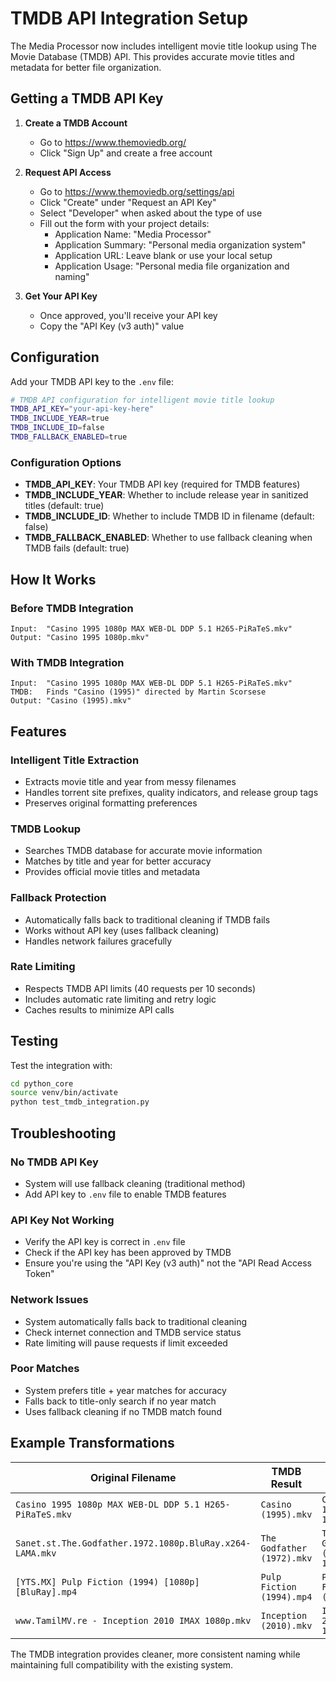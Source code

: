 # TMDB API Integration Setup

The Media Processor now includes intelligent movie title lookup using The Movie Database (TMDB) API. This provides accurate movie titles and metadata for better file organization.

## Getting a TMDB API Key

1. **Create a TMDB Account**
   - Go to https://www.themoviedb.org/
   - Click "Sign Up" and create a free account

2. **Request API Access**
   - Go to https://www.themoviedb.org/settings/api
   - Click "Create" under "Request an API Key"
   - Select "Developer" when asked about the type of use
   - Fill out the form with your project details:
     - Application Name: "Media Processor"
     - Application Summary: "Personal media organization system"
     - Application URL: Leave blank or use your local setup
     - Application Usage: "Personal media file organization and naming"

3. **Get Your API Key**
   - Once approved, you'll receive your API key
   - Copy the "API Key (v3 auth)" value

## Configuration

Add your TMDB API key to the `.env` file:

```bash
# TMDB API configuration for intelligent movie title lookup
TMDB_API_KEY="your-api-key-here"
TMDB_INCLUDE_YEAR=true
TMDB_INCLUDE_ID=false
TMDB_FALLBACK_ENABLED=true
```

### Configuration Options

- **TMDB_API_KEY**: Your TMDB API key (required for TMDB features)
- **TMDB_INCLUDE_YEAR**: Whether to include release year in sanitized titles (default: true)
- **TMDB_INCLUDE_ID**: Whether to include TMDB ID in filename (default: false)
- **TMDB_FALLBACK_ENABLED**: Whether to use fallback cleaning when TMDB fails (default: true)

## How It Works

### Before TMDB Integration
```
Input:  "Casino 1995 1080p MAX WEB-DL DDP 5.1 H265-PiRaTeS.mkv"
Output: "Casino 1995 1080p.mkv"
```

### With TMDB Integration
```
Input:  "Casino 1995 1080p MAX WEB-DL DDP 5.1 H265-PiRaTeS.mkv"
TMDB:   Finds "Casino (1995)" directed by Martin Scorsese
Output: "Casino (1995).mkv"
```

## Features

### Intelligent Title Extraction
- Extracts movie title and year from messy filenames
- Handles torrent site prefixes, quality indicators, and release group tags
- Preserves original formatting preferences

### TMDB Lookup
- Searches TMDB database for accurate movie information
- Matches by title and year for better accuracy
- Provides official movie titles and metadata

### Fallback Protection
- Automatically falls back to traditional cleaning if TMDB fails
- Works without API key (uses fallback cleaning)
- Handles network failures gracefully

### Rate Limiting
- Respects TMDB API limits (40 requests per 10 seconds)
- Includes automatic rate limiting and retry logic
- Caches results to minimize API calls

## Testing

Test the integration with:

```bash
cd python_core
source venv/bin/activate
python test_tmdb_integration.py
```

## Troubleshooting

### No TMDB API Key
- System will use fallback cleaning (traditional method)
- Add API key to `.env` file to enable TMDB features

### API Key Not Working
- Verify the API key is correct in `.env` file
- Check if the API key has been approved by TMDB
- Ensure you're using the "API Key (v3 auth)" not the "API Read Access Token"

### Network Issues
- System automatically falls back to traditional cleaning
- Check internet connection and TMDB service status
- Rate limiting will pause requests if limit exceeded

### Poor Matches
- System prefers title + year matches for accuracy
- Falls back to title-only search if no year match
- Uses fallback cleaning if no TMDB match found

## Example Transformations

| Original Filename | TMDB Result | Fallback Result |
|-------------------|-------------|-----------------|
| `Casino 1995 1080p MAX WEB-DL DDP 5.1 H265-PiRaTeS.mkv` | `Casino (1995).mkv` | `Casino 1995 1080p.mkv` |
| `Sanet.st.The.Godfather.1972.1080p.BluRay.x264-LAMA.mkv` | `The Godfather (1972).mkv` | `The Godfather (1972) 1080p.mkv` |
| `[YTS.MX] Pulp Fiction (1994) [1080p] [BluRay].mp4` | `Pulp Fiction (1994).mp4` | `Pulp Fiction (1994).mp4` |
| `www.TamilMV.re - Inception 2010 IMAX 1080p.mkv` | `Inception (2010).mkv` | `Inception 2010 IMAX 1080p.mkv` |

The TMDB integration provides cleaner, more consistent naming while maintaining full compatibility with the existing system.